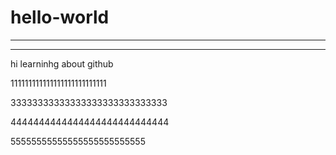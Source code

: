 # hello-world
------------------
-------------------

hi learninhg about github


111111111111111111111111111

33333333333333333333333333333

4444444444444444444444444444

55555555555555555555555555

